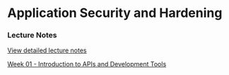 # Application Security and Hardening
### Lecture Notes

[View detailed lecture notes](https://coreyshuman.github.io/GeekwiseApplicationSecurity/LectureNotes/)


[Week 01 - Introduction to APIs and Development Tools](./Week-01)